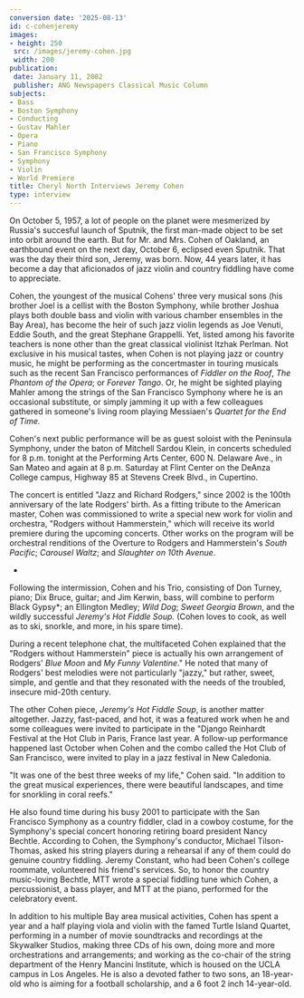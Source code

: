 ```yaml
---
conversion date: '2025-08-13'
id: c-cohenjeremy
images:
- height: 250
 src: /images/jeremy-cohen.jpg
 width: 200
publication:
 date: January 11, 2002
 publisher: ANG Newspapers Classical Music Column
subjects:
- Bass
- Boston Symphony
- Conducting
- Gustav Mahler
- Opera
- Piano
- San Francisco Symphony
- Symphony
- Violin
- World Premiere
title: Cheryl North Interviews Jeremy Cohen
type: interview
---
```



On October 5, 1957, a lot of people on the planet were mesmerized by Russia's succesful launch of Sputnik, the first man-made object to be set into orbit around the earth. But for Mr. and Mrs. Cohen of Oakland, an earthbound event on the next day, October 6, eclipsed even Sputnik. That was the day their third son, Jeremy, was born. Now, 44 years later, it has become a day that aficionados of jazz violin and country fiddling have come to appreciate.

Cohen, the youngest of the musical Cohens' three very musical sons (his brother Joel is a cellist with the Boston Symphony, while brother Joshua plays both double bass and violin with various chamber ensembles in the Bay Area), has become the heir of such jazz violin legends as Joe Venuti, Eddie South, and the great Stephane Grappelli. Yet, listed among his favorite teachers is none other than the great classical violinist Itzhak Perlman. Not exclusive in his musical tastes, when Cohen is not playing jazz or country music, he might be performing as the concertmaster in touring musicals such as the recent San Francisco performances of *Fiddler on the Roof*, *The Phantom of the Opera*; or *Forever Tango*. Or, he might be sighted playing Mahler among the strings of the San Francisco Symphony where he is an occasional substitute, or simply jamming it up with a few colleagues gathered in someone's living room playing Messiaen's *Quartet for the End of Time.*

Cohen's next public performance will be as guest soloist with the Peninsula Symphony, under the baton of Mitchell Sardou Klein, in concerts scheduled for 8 p.m. tonight at the Performing Arts Center, 600 N. Delaware Ave., in San Mateo and again at 8 p.m. Saturday at Flint Center on the DeAnza College campus, Highway 85 at Stevens Creek Blvd., in Cupertino.

The concert is entitled "Jazz and Richard Rodgers," since 2002 is the 100th anniversary of the late Rodgers' birth. As a fitting tribute to the American master, Cohen was commissioned to write a special new work for violin and orchestra, "Rodgers without Hammerstein," which will receive its world premiere during the upcoming concerts. Other works on the program will be orchestral renditions of the Overture to Rodgers and Hammerstein's *South Pacific*; *Carousel Waltz*; and *Slaughter on 10th Avenue*.

*

Following the intermission, Cohen and his Trio, consisting of Don Turney, piano; Dix Bruce, guitar; and Jim Kerwin, bass, will combine to perform Black Gypsy*; an Ellington Medley; *Wild Dog*; *Sweet Georgia Brown*, and the wildly successful *Jeremy's Hot Fiddle Soup.* (Cohen loves to cook, as well as to ski, snorkle, and more, in his spare time).

During a recent telephone chat, the multifaceted Cohen explained that the "Rodgers without Hammerstein" piece is actually his own arrangement of Rodgers' *Blue Moon* and *My Funny Valentine*." He noted that many of Rodgers' best melodies were not particularly "jazzy," but rather, sweet, simple, and gentle and that they resonated with the needs of the troubled, insecure mid-20th century.

The other Cohen piece, *Jeremy's Hot Fiddle Soup*, is another matter altogether. Jazzy, fast-paced, and hot, it was a featured work when he and some colleagues were invited to participate in the "Django Reinhardt Festival at the Hot Club in Paris, France last year. A follow-up performance happened last October when Cohen and the combo called the Hot Club of San Francisco, were invited to play in a jazz festival in New Caledonia.

"It was one of the best three weeks of my life," Cohen said. "In addition to the great musical experiences, there were beautiful landscapes, and time for snorkling in coral reefs."

He also found time during his busy 2001 to participate with the San Francisco Symphony as a country fiddler, clad in a cowboy costume, for the Symphony's special concert honoring retiring board president Nancy Bechtle. According to Cohen, the Symphony's conductor, Michael Tilson-Thomas, asked his string players during a rehearsal if any of them could do genuine country fiddling. Jeremy Constant, who had been Cohen's college roommate, volunteered his friend's services. So, to honor the country music-loving Bechtle, MTT wrote a special fiddling tune which Cohen, a percussionist, a bass player, and MTT at the piano, performed for the celebratory event.

In addition to his multiple Bay area musical activities, Cohen has spent a year and a half playing viola and violin with the famed Turtle Island Quartet, performing in a number of movie soundtracks and recordings at the Skywalker Studios, making three CDs of his own, doing more and more orchestrations and arrangements; and working as the co-chair of the string department of the Henry Mancini Institute, which is housed on the UCLA campus in Los Angeles. He is also a devoted father to two sons, an 18-year-old who is aiming for a football scholarship, and a 6 foot 2 inch 14-year-old.


